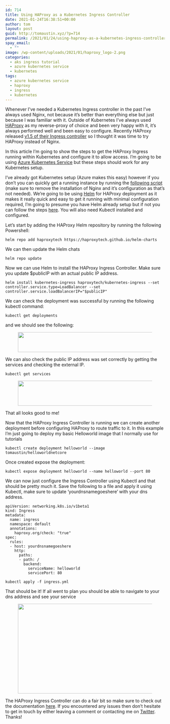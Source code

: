```yaml
---
id: 714
title: Using HAProxy as a Kubernetes Ingress Controller
date: 2021-01-24T16:38:51+00:00
author: tom
layout: post
guid: http://tomaustin.xyz/?p=714
permalink: /2021/01/24/using-haproxy-as-a-kubernetes-ingress-controller/
spay_email:
  - ""
image: /wp-content/uploads/2021/01/haproxy_logo-2.png
categories:
  - aks ingress tutorial
  - azure kubernetes service
  - kubernetes
tags:
  - azure kubernetes service
  - haproxy
  - ingress
  - kubernetes
---
```

Whenever I&#8217;ve needed a Kubernetes Ingress controller in the past I&#8217;ve always used Nginx, not because it&#8217;s better than everything else but just because I was familiar with it. Outside of Kubernetes I&#8217;ve always used [HAProxy](http://www.haproxy.org/) as my reverse-proxy of choice and been very happy with it, it&#8217;s always performed well and been easy to configure. Recently HAProxy released [v1.5 of their Ingress controller](https://www.haproxy.com/blog/announcing-haproxy-kubernetes-ingress-controller-1-5/) so I thought it was time to try HAProxy instead of Nginx.

In this article I&#8217;m going to show the steps to get the HAProxy Ingress running within Kubernetes and configure it to allow access. I&#8217;m going to be using [Azure Kubernetes Service](https://azure.microsoft.com/en-gb/services/kubernetes-service/) but these steps should work for any Kubernetes setup. 

I&#8217;ve already got Kubernetes setup (Azure makes this easy) however if you don&#8217;t you can quickly get a running instance by running the [following script](https://github.com/tomaustin700/AKS-Nginx-Deploy-Script/blob/master/AKSDeploy.ps1) (make sure to remove the installation of Nginx and it&#8217;s configuration as that&#8217;s not needed). We&#8217;re going to be using [Helm](https://helm.sh/) for HAProxy deployment as it makes it really quick and easy to get it running with minimal configuration required, I&#8217;m going to presume you have Helm already setup but if not you can follow the steps [here](https://helm.sh/docs/intro/install/). You will also need Kubectl installed and configured.

Let&#8217;s start by adding the HAProxy Helm repository by running the following Powershell:

<pre class="wp-block-code"><code>helm repo add haproxytech https://haproxytech.github.io/helm-charts</code></pre>

We can then update the Helm chats

<pre class="wp-block-code"><code>helm repo update</code></pre>

Now we can use Helm to install the HAProxy Ingress Controller. Make sure you update $publicIP with an actual public IP address.

<pre class="wp-block-code"><code>helm install kubernetes-ingress haproxytech/kubernetes-ingress --set controller.service.type=LoadBalancer --set controller.service.loadBalancerIP="$publicIP"</code></pre>

We can check the deployment was successful by running the following kubectl command:

<pre class="wp-block-code"><code>kubectl get deployments</code></pre>

and we should see the following:<figure class="wp-block-image size-large">

<img loading="lazy" width="681" height="63" src="https://tomaustin.xyz/wp-content/uploads/2021/01/image-5.png" alt="" class="wp-image-715" srcset="https://tomaustin.xyz/wp-content/uploads/2021/01/image-5.png 681w, https://tomaustin.xyz/wp-content/uploads/2021/01/image-5-300x28.png 300w" sizes="(max-width: 681px) 100vw, 681px" /> </figure> 

We can also check the public IP address was set correctly by getting the services and checking the external IP.

<pre class="wp-block-code"><code>kubectl get services</code></pre><figure class="wp-block-image size-large">

<img loading="lazy" width="719" height="79" src="https://tomaustin.xyz/wp-content/uploads/2021/01/image-7.png" alt="" class="wp-image-717" srcset="https://tomaustin.xyz/wp-content/uploads/2021/01/image-7.png 719w, https://tomaustin.xyz/wp-content/uploads/2021/01/image-7-300x33.png 300w" sizes="(max-width: 719px) 100vw, 719px" /> </figure> 

That all looks good to me!

Now that the HAProxy Ingress Controller is running we can create another deployment before configuring HAProxy to route traffic to it. In this example I&#8217;m just going to deploy my basic Helloworld image that I normally use for tutorials

<pre class="wp-block-code"><code>kubectl create deployment helloworld --image tomaustin/helloworldnetcore</code></pre>

Once created expose the deployment:

<pre class="wp-block-code"><code>kubectl expose deployment helloworld --name helloworld --port 80</code></pre>

We can now just configure the Ingress Controller using Kubectl and that should be pretty much it. Save the following to a file and apply it using Kubectl, make sure to update &#8216;yourdnsnamegoeshere&#8217; with your dns address.

<pre class="wp-block-code"><code>apiVersion: networking.k8s.io/v1beta1
kind: Ingress
metadata:
  name: ingress
  namespace: default
  annotations:
    haproxy.org/check: "true"
spec:
  rules:
  - host: yourdnsnamegoeshere
    http:
      paths:
      - path: /
        backend:
          serviceName: helloworld
          servicePort: 80</code></pre>

<pre class="wp-block-code"><code>kubectl apply -f ingress.yml</code></pre>

That should be it! If all went to plan you should be able to navigate to your dns address and see your service<figure class="wp-block-image size-large">

<img loading="lazy" width="845" height="283" src="http://tomaustin.xyz/wp-content/uploads/2020/03/image.png" alt="" class="wp-image-566" srcset="https://tomaustin.xyz/wp-content/uploads/2020/03/image.png 845w, https://tomaustin.xyz/wp-content/uploads/2020/03/image-300x100.png 300w, https://tomaustin.xyz/wp-content/uploads/2020/03/image-768x257.png 768w, https://tomaustin.xyz/wp-content/uploads/2020/03/image-720x241.png 720w" sizes="(max-width: 845px) 100vw, 845px" /> </figure> 

The HAProxy Ingress Controller can do a fair bit so make sure to check out the documentation [here](https://www.haproxy.com/documentation/kubernetes/latest/configuration/ingress/). If you encountered any issues then don&#8217;t hesitate to get in touch by either leaving a comment or contacting me on [Twitter](https://twitter.com/tomaustin700). Thanks!